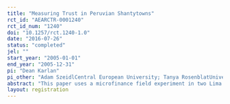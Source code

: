 ```yaml
---
title: "Measuring Trust in Peruvian Shantytowns"
rct_id: "AEARCTR-0001240"
rct_id_num: "1240"
doi: "10.1257/rct.1240-1.0"
date: "2016-07-26"
status: "completed"
jel: ""
start_year: "2005-01-01"
end_year: "2005-12-31"
pi: "Dean Karlan"
pi_other: "Adam SzeidlCentral European University; Tanya RosenblatUniversity of Michigan; Markus MobiusMicrosoft"
abstract: "This paper uses a microfinance field experiment in two Lima shantytowns to measure the relative importance of social networks and prices for borrowing. Our design randomizes the interest rate on loans provided by a microfinance agency, as a function of the social distance between the borrower and the cosigner. This design effectively varies the relative price (interest rate differential) of having a direct friend versus an indirect friend as a cosigner. After loans are processed, a second randomization relieves some cosigners from their responsibility. These experiments yield three main results. (1) As emphasized by sociologists, connections are highly valuable: having a friend cosigner is equivalent to 18 per cent of the face value of a 6-month loan. (2) While networks are important, agents do respond to price incentives and switch to a non-friend cosigner when the interest differential is large. (3) Relieving responsibility of the cosigner reduces repayment for direct friends but has no effect otherwise, suggesting that different social mechanisms operate between friends and strangers: Non-friends cosign known high types, while friends also accept low types because of social collateral or altruism."
layout: registration
---
```


